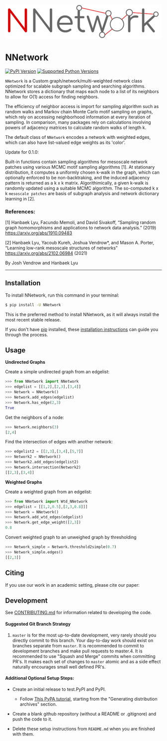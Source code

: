 <p align="center">
<img width="700" src="https://github.com/HanbaekLyu/NNetwork/blob/master/nnetwork_logo.png?raw=true" alt="logo">
</p>

# NNetwork

[![PyPI Version](https://img.shields.io/pypi/v/NNetwork.svg)](https://pypi.org/project/NNetwork/)
[![Supported Python Versions](https://img.shields.io/pypi/pyversions/NNetwork.svg)](https://pypi.org/project/NNetwork/)

`NNetwork` is a Custom graph/network/multi-weighted network class optimized for scalable subgraph sampling and searching algorithms. NNetwork stores a dictionary that maps each node to a list of its neighbors to allow for O(1) access for finding neighbors. 

The efficiency of neighbor access is import for sampling algorithm such as random walks and Markov chain Monte Carlo motif sampling on graphs, which rely on accessing neighborhood information at every iteration of sampling. In comparison, many packages rely on calculations involving powers of adjacency matrices to calculate random walks of length k. 

The default class of `NNetwork` encodes a network with weighted edges, which can also have list-valued edge weights as its 'color'. 

Update for 0.1.0: 

Built-in functions contain sampling algorithms for mesoscale network patches using various MCMC motif sampling algorithms [1]. At stationary distribution, it computes a uniformly chosen k-walk in the graph, which can optionally enforced to be non-backtraking, and the induced adjacency pattern is returned as a k x k matrix. Algorithimically, a given k-walk is randomly updated using a suitable MCMC algorithm. The so-computed k x k `mesoscale patches` are basis of subgraph analysis and network dictionary learning in [2].  


### References:
[1] Hanbaek Lyu, Facundo Memoli, and David Sivakoff,
“Sampling random graph homomorphisms and applications to network data analysis.” (2019) https://arxiv.org/abs/1910.09483

[2] Hanbaek Lyu, Yacoub Kureh, Joshua Vendrow*, and Mason A. Porter,
“Learning low-rank mesoscale structures of networks” https://arxiv.org/abs/2102.06984 (2021)


By Josh Vendrow and Hanbaek Lyu

---

## Installation

To install NNetwork, run this command in your terminal:

```bash
$ pip install -U NNetwork
```

This is the preferred method to install NNetwork, as it will always install the most recent stable release.

If you don't have [pip](https://pip.pypa.io) installed, these [installation instructions](http://docs.python-guide.org/en/latest/starting/installation/) can guide
you through the process.

## Usage

**Undirected Graphs**

Create a simple undirected graph from an edgelist:
```python
>>> from NNetwork import NNetwork
>>> edgelist = [[1,2],[2,3],[3,4]]
>>> Network = NNetwork()
>>> Network.add_edges(edgelist)
>>> Network.has_edge(2,3)
True
```
Get the neighbors of a node:
```python
>>> Network.neighbors(3)
[2,4]
```

Find the intersection of edges with another network:
```python
>>> edgelist2 = [[2,3],[3,4],[5,7]]
>>> Network2 = NNetwork()
>>> Network2.add_edges(edgelist2)
>>> Network.intersection(Network2)
[[2,3],[3,4]]
```

**Weighted Graphs**

Create a weighted graph from an edgelist:
```python
>>> from NNetwork import Wtd_NNetwork
>>> edgelist = [[1,2,0.5],[2,3,0.8]]]
>>> Network = NNetwork()
>>> Network.add_wtd_edges(edgelist)
>>> Network.get_edge_weight([2,3])
0.8
```

Convert weighted graph to an unweighed graph by thresholding
```python
>>> Network_simple = Network.threshold2simple(0.7)
>>> Network_simple.edges()
[[2,3]]
```

## Citing
If you use our work in an academic setting, please cite our paper:



## Development
See [CONTRIBUTING.md](CONTRIBUTING.md) for information related to developing the code.

#### Suggested Git Branch Strategy
1. `master` is for the most up-to-date development, very rarely should you directly commit to this branch. Your day-to-day work should exist on branches separate from `master`. It is recommended to commit to development branches and make pull requests to master.4. It is recommended to use "Squash and Merge" commits when committing PR's. It makes each set of changes to `master`
atomic and as a side effect naturally encourages small well defined PR's.


#### Additional Optional Setup Steps:
* Create an initial release to test.PyPI and PyPI.
    * Follow [This PyPA tutorial](https://packaging.python.org/tutorials/packaging-projects/#generating-distribution-archives), starting from the "Generating distribution archives" section.

* Create a blank github repository (without a README or .gitignore) and push the code to it.

* Delete these setup instructions from `README.md` when you are finished with them.
